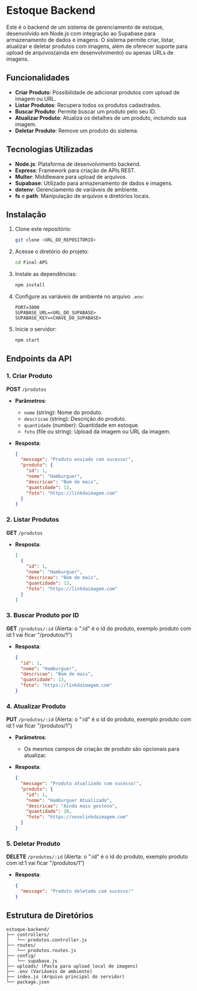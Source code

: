 # Estoque Backend

Este é o backend de um sistema de gerenciamento de estoque, desenvolvido em Node.js com integração ao Supabase para armazenamento de dados e imagens. O sistema permite criar, listar, atualizar e deletar produtos com imagens, além de oferecer suporte para upload de arquivos(ainda em desenvolvimento) ou apenas URLs de imagens.

## Funcionalidades

- **Criar Produto**: Possibilidade de adicionar produtos com upload de imagem ou URL.
- **Listar Produtos**: Recupera todos os produtos cadastrados.
- **Buscar Produto**: Permite buscar um produto pelo seu ID.
- **Atualizar Produto**: Atualiza os detalhes de um produto, incluindo sua imagem.
- **Deletar Produto**: Remove um produto do sistema.

## Tecnologias Utilizadas

- **Node.js**: Plataforma de desenvolvimento backend.
- **Express**: Framework para criação de APIs REST.
- **Multer**: Middleware para upload de arquivos.
- **Supabase**: Utilizado para armazenamento de dados e imagens.
- **dotenv**: Gerenciamento de variáveis de ambiente.
- **fs** e **path**: Manipulação de arquivos e diretórios locais.

## Instalação

1. Clone este repositório:
   ```bash
   git clone <URL_DO_REPOSITORIO>
   ```

2. Acesse o diretório do projeto:
   ```bash
   cd Final-APS
   ```

3. Instale as dependências:
   ```bash
   npm install
   ```

4. Configure as variáveis de ambiente no arquivo `.env`:
   ```env
   PORT=3000
   SUPABASE_URL=<URL_DO_SUPABASE>
   SUPABASE_KEY=<CHAVE_DO_SUPABASE>
   ```

5. Inicie o servidor:
   ```bash
   npm start
   ```

## Endpoints da API

### 1. Criar Produto
**POST** `/produtos`

- **Parâmetros**:
  - `nome` (string): Nome do produto.
  - `descricao` (string): Descrição do produto.
  - `quantidade` (number): Quantidade em estoque.
  - `foto` (file ou string): Upload da imagem ou URL da imagem.

- **Resposta**:
  ```json
  {
    "message": "Produto enviado com sucesso!",
    "produto": {
      "id": 1,
      "nome": "Hamburguer",
      "descricao": "Bom de mais",
      "quantidade": 13,
      "foto": "https://linkdaimagem.com"
    }
  }
  ```

### 2. Listar Produtos
**GET** `/produtos`

- **Resposta**:
  ```json
  [
    {
      "id": 1,
      "nome": "Hamburguer",
      "descricao": "Bom de mais",
      "quantidade": 13,
      "foto": "https://linkdaimagem.com"
    }
  ]
  ```

### 3. Buscar Produto por ID
**GET** `/produtos/:id` (Alerta: o ":id" é o id do produto, exemplo produto com id:1 vai ficar "/produtos/1")

- **Resposta**:
  ```json
  {
    "id": 1,
    "nome": "Hamburguer",
    "descricao": "Bom de mais",
    "quantidade": 13,
    "foto": "https://linkdaimagem.com"
  }
  ```

### 4. Atualizar Produto
**PUT** `/produtos/:id` (Alerta: o ":id" é o id do produto, exemplo produto com id:1 vai ficar "/produtos/1")

- **Parâmetros**:
  - Os mesmos campos de criação de produto são opcionais para atualizar.

- **Resposta**:
  ```json
  {
    "message": "Produto atualizado com sucesso!",
    "produto": {
      "id": 1,
      "nome": "Hamburguer Atualizado",
      "descricao": "Ainda mais gostoso",
      "quantidade": 20,
      "foto": "https://novolinkdaimagem.com"
    }
  }
  ```

### 5. Deletar Produto
**DELETE** `/produtos/:id` (Alerta: o ":id" é o id do produto, exemplo produto com id:1 vai ficar "/produtos/1")

- **Resposta**:
  ```json
  {
    "message": "Produto deletado com sucesso!"
  }
  ```

## Estrutura de Diretórios

```
estoque-backend/
├── controllers/
│   └── produtos.controller.js
├── routes/
│   └── produtos.routes.js
├── config/
│   └── supabase.js
├── uploads/ (Pasta para upload local de imagens)
├── .env (Variáveis de ambiente)
├── index.js (Arquivo principal do servidor)
└── package.json
```
